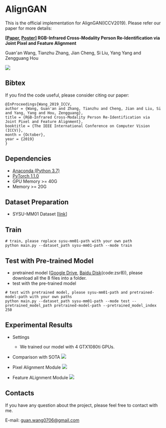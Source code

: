 # AlignGAN



This is the official implementation for AlignGAN(ICCV2019). Please refer our paper for more details:

**[[Paper](http://openaccess.thecvf.com/content_ICCV_2019/papers/Wang_RGB-Infrared_Cross-Modality_Person_Re-Identification_via_Joint_Pixel_and_Feature_Alignment_ICCV_2019_paper.pdf), [Poster](https://github.com/wangguanan/AlignGAN/blob/master/images/final_poster.png?raw=true)] RGB-Infrared Cross-Modality Person Re-Identification via Joint Pixel and Feature Alignment** 

Guan'an Wang, Tianzhu Zhang, Jian Cheng, Si Liu, Yang Yang and Zengguang Hou

![](https://github.com/wangguanan/AlignGAN/blob/master/images/framework.jpg)


## Bibtex

If you find the code useful, please consider citing our paper:
```
@InProceedings{Wang_2019_ICCV,
author = {Wang, Guan'an and Zhang, Tianzhu and Cheng, Jian and Liu, Si and Yang, Yang and Hou, Zengguang},
title = {RGB-Infrared Cross-Modality Person Re-Identification via Joint Pixel and Feature Alignment},
booktitle = {The IEEE International Conference on Computer Vision (ICCV)},
month = {October},
year = {2019}
}
```


## Dependencies
* [Anaconda (Python 3.7)](https://www.anaconda.com/download/)
* [PyTorch 1.1.0](http://pytorch.org/)
* GPU Memory >= 40G
* Memory >= 20G



## Dataset Preparation
* SYSU-MM01 Dataset [[link](https://github.com/wuancong/SYSU-MM01)]


## Train
```
# train, please replace sysu-mm01-path with your own path
python main.py --dataset_path sysu-mm01-path --mode train
```

## Test with Pre-trained Model
* pretrained model ([Google Drive](https://drive.google.com/drive/folders/1FGKrs02Z7Omw3z5wOqClpuzYNFo-LrWw?usp=sharing), [Baidu Disk](https://pan.baidu.com/s/18wntdVOvjyUHBA-9C0cJBg)(code:zsr8)), please download all the 8 files into a folder. 
* test with the pre-trained model
```
# test with pretrained model, please sysu-mm01-path and pretrained-model-path with your own paths
python main.py --dataset_path sysu-mm01-path --mode test --pretrained_model_path pretrained-model-path --pretrained_model_index 250
```

## Experimental Results

* Settings
  * We trained our model with 4 GTX1080ti GPUs.

* Comparison with SOTA
![](https://github.com/wangguanan/AlignGAN/blob/master/images/results.png)

* Pixel Alignment Module
![](https://github.com/wangguanan/AlignGAN/blob/master/images/images.png)

* Feature ALignment Module
![](https://github.com/wangguanan/AlignGAN/blob/master/images/feature-visualization.png)



## Contacts
If you have any question about the project, please feel free to contact with me.

E-mail: guan.wang0706@gmail.com
